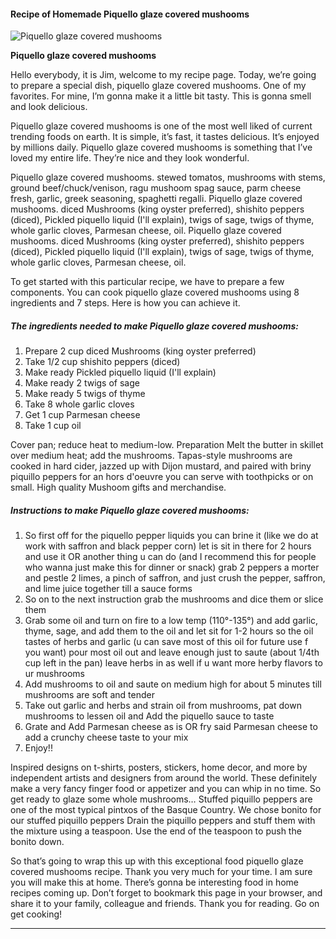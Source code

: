             

#### Recipe of Homemade Piquello glaze covered mushooms

![Piquello glaze covered mushooms](https://img-global.cpcdn.com/recipes/888902a2965e4892/751x532cq70/piquello-glaze-covered-mushooms-recipe-main-photo.jpg)

**Piquello glaze covered mushooms**

Hello everybody, it is Jim, welcome to my recipe page. Today, we’re going to prepare a special dish, piquello glaze covered mushooms. One of my favorites. For mine, I’m gonna make it a little bit tasty. This is gonna smell and look delicious.

Piquello glaze covered mushooms is one of the most well liked of current trending foods on earth. It is simple, it’s fast, it tastes delicious. It’s enjoyed by millions daily. Piquello glaze covered mushooms is something that I’ve loved my entire life. They’re nice and they look wonderful.

Piquello glaze covered mushooms. stewed tomatos, mushrooms with stems, ground beef/chuck/venison, ragu mushoom spag sauce, parm cheese fresh, garlic, greek seasoning, spaghetti regalli. Piquello glaze covered mushooms. diced Mushrooms (king oyster preferred), shishito peppers (diced), Pickled piquello liquid (I'll explain), twigs of sage, twigs of thyme, whole garlic cloves, Parmesan cheese, oil. Piquello glaze covered mushooms. diced Mushrooms (king oyster preferred), shishito peppers (diced), Pickled piquello liquid (I'll explain), twigs of sage, twigs of thyme, whole garlic cloves, Parmesan cheese, oil.

To get started with this particular recipe, we have to prepare a few components. You can cook piquello glaze covered mushooms using 8 ingredients and 7 steps. Here is how you can achieve it.

##### The ingredients needed to make Piquello glaze covered mushooms:

1.  Prepare 2 cup diced Mushrooms (king oyster preferred)
2.  Take 1/2 cup shishito peppers (diced)
3.  Make ready Pickled piquello liquid (I'll explain)
4.  Make ready 2 twigs of sage
5.  Make ready 5 twigs of thyme
6.  Take 8 whole garlic cloves
7.  Get 1 cup Parmesan cheese
8.  Take 1 cup oil

Cover pan; reduce heat to medium-low. Preparation Melt the butter in skillet over medium heat; add the mushrooms. Tapas-style mushrooms are cooked in hard cider, jazzed up with Dijon mustard, and paired with briny piquillo peppers for an hors d'oeuvre you can serve with toothpicks or on small. High quality Mushoom gifts and merchandise.

##### Instructions to make Piquello glaze covered mushooms:

1.  So first off for the piquello pepper liquids you can brine it (like we do at work with saffron and black pepper corn) let is sit in there for 2 hours and use it OR another thing u can do (and I recommend this for people who wanna just make this for dinner or snack) grab 2 peppers a morter and pestle 2 limes, a pinch of saffron, and just crush the pepper, saffron, and lime juice together till a sauce forms
2.  So on to the next instruction grab the mushrooms and dice them or slice them
3.  Grab some oil and turn on fire to a low temp (110°-135°) and add garlic, thyme, sage, and add them to the oil and let sit for 1-2 hours so the oil tastes of herbs and garlic (u can save most of this oil for future use f you want) pour most oil out and leave enough just to saute (about 1/4th cup left in the pan) leave herbs in as well if u want more herby flavors to ur mushrooms
4.  Add mushrooms to oil and saute on medium high for about 5 minutes till mushrooms are soft and tender
5.  Take out garlic and herbs and strain oil from mushrooms, pat down mushrooms to lessen oil and Add the piquello sauce to taste
6.  Grate and Add Parmesan cheese as is OR fry said Parmesan cheese to add a crunchy cheese taste to your mix
7.  Enjoy!!

Inspired designs on t-shirts, posters, stickers, home decor, and more by independent artists and designers from around the world. These definitely make a very fancy finger food or appetizer and you can whip in no time. So get ready to glaze some whole mushrooms… Stuffed piquillo peppers are one of the most typical pintxos of the Basque Country. We chose bonito for our stuffed piquillo peppers Drain the piquillo peppers and stuff them with the mixture using a teaspoon. Use the end of the teaspoon to push the bonito down.

So that’s going to wrap this up with this exceptional food piquello glaze covered mushooms recipe. Thank you very much for your time. I am sure you will make this at home. There’s gonna be interesting food in home recipes coming up. Don’t forget to bookmark this page in your browser, and share it to your family, colleague and friends. Thank you for reading. Go on get cooking!

* * *
